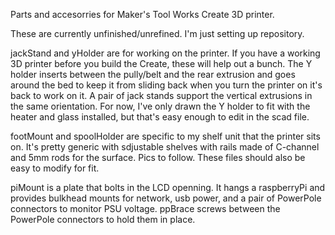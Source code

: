 

Parts and accesorries for Maker's Tool Works Create 3D printer.

These are currently unfinished/unrefined. I'm just setting up repository.

jackStand and yHolder are for working on the printer. If you have a working 3D printer before you build the Create, these will help out a bunch. The Y holder inserts between the pully/belt and the rear extrusion and goes around the bed to keep it from sliding back when you turn the printer on it's back to work on it. A pair of jack stands support the vertical extrusions in the same orientation. For now, I've only drawn the Y holder to fit with the heater and glass installed, but that's easy enough to edit in the scad file.

footMount and spoolHolder are specific to my shelf unit that the printer sits on. It's pretty generic with sdjustable shelves with rails made of C-channel and 5mm rods for the surface. Pics to follow. These files should also be easy to modify for fit.

piMount is a plate that bolts in the LCD openning.  It hangs a raspberryPi and provides bulkhead mounts for network, usb power, and a pair of PowerPole connectors to monitor PSU voltage.  ppBrace screws between the PowerPole connectors to hold them in place.
